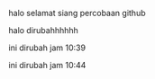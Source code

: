 halo selamat siang
percobaan github

halo dirubahhhhhh

ini dirubah jam 10:39

ini dirubah jam 10:44
